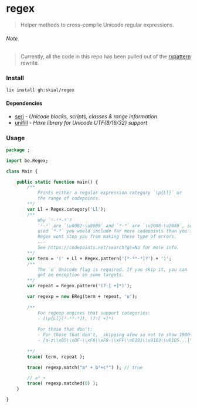 # regex

> Helper methods to cross-compile Unicode regular expressions.

###### _Note_
> Currently, all the code in this repo has been pulled out of the [rxpattern](https://github.com/skial/rxpattern) rewrite.

### Install

`lix install gh:skial/regex`

#### Dependencies

- [seri](https://github.com/skial/seri) - _Unicode blocks, scripts, classes & range information_.
- [unifill](https://github.com/skial/unifill) - _Haxe library for Unicode UTF{8/16/32} support_

### Usage

```Haxe
package ;

import be.Regex;

class Main {

    public static function main() {
        /**
            Prints either a regular expression category `\p{Ll}` or
            the range of codepoints.
        **/
        var Ll = Regex.category('Ll');
        /**
            Why `²-¹⁰-⁹`?
            `²-¹` are `\u00B2-\u00B9` and `⁰-⁹` are `\u2080-\u2089`, so if you 
            used `⁰-⁹` you would include far more codepoints than you intended.
            Regex wont stop you from making these type of errors.
            ---
            See https://codepoints.net/search?gc=No for more info.
        **/
        var term = '(' + Ll + Regex.pattern('[²-¹⁰-⁹]?') + ')';
        /**
            The `u` Unicode flag is required. If you skip it, you can
            get an exception on some targets.
        **/
        var repeat = Regex.pattern('(?:[ +]*)');

        var regexp = new EReg(term + repeat, 'u');
 
        /**
            For regexp engines that support categories:
            - (\p{Ll}[²-¹⁰-⁹]), (?:[ +]*)
            
            For those that don't:
            - For those that don't, _skipping afew so not to show 1900+ codepoints_:
            - [a-z\\xB5\\xDF-\\xF6\\xF8-\\xFF\\u0101\\u0103\\u0105...|\\uD83A[\\uDD22-\\uDD43]
            
        **/
        trace( term, repeat );

        trace( regexp.match("a⁴ + b³+c²") ); // true

        // a⁴ +
        trace( regexp.matched(0) );
    }

}
```